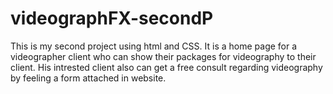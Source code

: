 # videographFX-secondP
This is my second project using html and CSS. 
It is a home page for a videographer client who can show their packages for videography to their client.
His intrested client also can get a free consult regarding videography by feeling a form attached in website.
